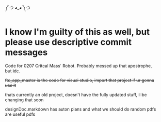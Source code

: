༼ つ ◕_◕ ༽つ

# I know I'm guilty of this as well, but please use descriptive commit messages
Code for 0207 Critcal Mass' Robot. Probably messed up that apostrophe, but idc.

~~ftc_app_master is the code for visual studio, import that project if ur gonna use it~~

thats currently an old project, doesn't have the fully updated stuff, il be changing that soon

designDoc.markdown has auton plans and what we should do
random pdfs are useful pdfs

